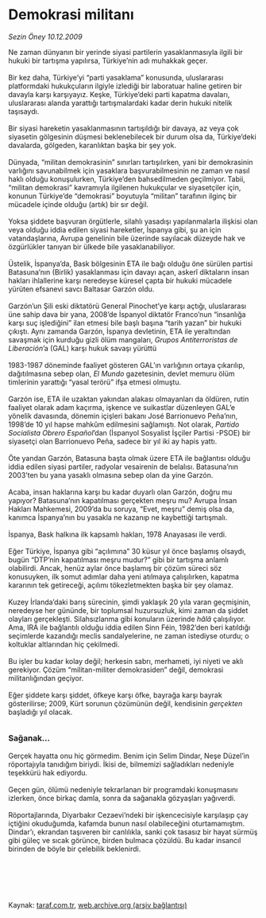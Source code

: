# Demokrasi militanı

*Sezin Öney 10.12.2009*

<div class="taraf_structure_2col_1zq">
<div class="margen_n">



 <p>Ne zaman dünyanın bir yerinde siyasi partilerin yasaklanmasıyla ilgili bir hukuki bir tartışma yapılırsa, Türkiye’nin adı muhakkak geçer. <br/><br/>Bir kez daha, Türkiye’yi “parti yasaklama” konusunda, uluslararası platformdaki hukukçuların ilgiyle izlediği bir laboratuar haline getiren bir davayla karşı karşıyayız. Keşke, Türkiye’deki parti kapatma davaları, uluslararası alanda yarattığı tartışmalardaki kadar derin hukuki nitelik taşısaydı. <br/><br/>Bir siyasi hareketin yasaklanmasının tartışıldığı bir davaya, az veya çok siyasetin gölgesinin düşmesi beklenebilecek bir durum olsa da, Türkiye’deki davalarda, gölgeden, karanlıktan başka bir şey yok. <br/><br/>Dünyada, “militan demokrasinin” sınırları tartışılırken, yani bir demokrasinin varlığını savunabilmek için yasaklara başvurabilmesinin ne zaman ve nasıl haklı olduğu konuşulurken, Türkiye’den bahsedilmeden geçilmiyor. Tabii, “militan demokrasi” kavramıyla ilgilenen hukukçular ve siyasetçiler için, konunun Türkiye’de “demokrasi” boyutuyla “militan” tarafının ilginç bir mücadele içinde olduğu (artık) bir sır değil. <br/><br/>Yoksa şiddete başvuran örgütlerle, silahlı yasadışı yapılanmalarla ilişkisi olan veya olduğu iddia edilen siyasi hareketler, İspanya gibi, şu an için vatandaşlarına, Avrupa genelinin bile üzerinde sayılacak düzeyde hak ve özgürlükler tanıyan bir ülkede bile yasaklanabiliyor. <br/><br/>Üstelik, İspanya’da, Bask bölgesinin ETA ile bağı olduğu öne sürülen partisi Batasuna’nın (Birlik) yasaklanması için davayı açan, askerî diktaların insan hakları ihlallerine karşı neredeyse küresel çapta bir hukuki mücadele yürüten efsanevi savcı Baltasar Garzón oldu. <br/><br/>Garzón’un Şili eski diktatörü General Pinochet’ye karşı açtığı, uluslararası üne sahip dava bir yana, 2008’de İspanyol diktatör Franco’nun “insanlığa karşı suç işlediğini” ilan etmesi bile başlı başına “tarih yazan” bir hukuki çıkıştı. Aynı zamanda Garzón, İspanya devletinin, ETA ile yeraltından savaşmak için kurduğu gizli ölüm mangaları, <i>Grupos Antiterroristas de Liberación</i>’a<i> </i>(GAL) karşı hukuk savaşı yürüttü <br/><br/>1983-1987 döneminde faaliyet gösteren GAL’ın varlığının ortaya çıkarılıp, dağıtılmasına sebep olan, <i>El Mundo</i> gazetesinin, devlet memuru ölüm timlerinin yarattığı “yasal terörü” ifşa etmesi olmuştu. <br/><br/>Garzón ise, ETA ile uzaktan yakından alakası olmayanları da öldüren, rutin faaliyet olarak adam kaçırma, işkence ve suikastlar düzenleyen GAL’e yönelik davasında, dönemin içişleri bakanı José Barrionuevo Peña’nın, 1998’de 10 yıl hapse mahkûm edilmesini sağlamıştı. Not olarak, <i>Partido Socialista Obrero Español</i>’dan (İspanyol Sosyalist İşçiler Partisi -PSOE) bir siyasetçi olan Barrionuevo Peña, sadece bir yıl iki ay hapis yattı. <br/><br/>Öte yandan Garzón, Batasuna başta olmak üzere ETA ile bağlantısı olduğu iddia edilen siyasi partiler, radyolar vesairenin de belalısı. Batasuna’nın 2003’ten bu yana yasaklı olmasına sebep olan da yine Garzón. <br/><br/>Acaba, insan haklarına karşı bu kadar duyarlı olan Garzón, doğru mu yapıyor? Batasuna’nın kapatılması gerçekten meşru mu? Avrupa İnsan Hakları Mahkemesi, 2009’da bu soruya, “Evet, meşru” demiş olsa da, kanımca İspanya’nın bu yasakla ne kazanıp ne kaybettiği tartışmalı. <br/><br/>İspanya, Bask halkına ilk kapsamlı hakları, 1978 Anayasası ile verdi. <br/><br/>Eğer Türkiye, İspanya gibi “açılımına” 30 küsur yıl önce başlamış olsaydı, bugün “DTP’nin kapatılması meşru mudur?” gibi bir tartışma anlamlı olabilirdi. Ancak, henüz aylar önce başlamış bir çözüm süreci söz konusuyken, ilk somut adımlar daha yeni atılmaya çalışılırken, kapatma kararının tek getireceği, açılımı tökezletmekten başka bir şey olamaz. <br/><br/>Kuzey İrlanda’daki barış sürecinin, şimdi yaklaşık 20 yıla varan geçmişinin, neredeyse her gününde, bir toplumsal huzursuzluk, kimi zaman da şiddet olayları gerçekleşti. Silahsızlanma gibi konuların üzerinde <i>hâlâ </i>çalışılıyor. Ama, IRA ile bağlantılı olduğu iddia edilen Sinn Féin, 1982’den beri katıldığı seçimlerde kazandığı meclis sandalyelerine, ne zaman istediyse oturdu; o koltuklar altlarından hiç çekilmedi. <br/><br/>Bu işler bu kadar kolay değil; herkesin sabrı, merhameti, iyi niyeti ve aklı gerekiyor. Çözüm “militan-militer demokrasiden” değil, demokrasi militanlığından geçiyor. <br/><br/>Eğer şiddete karşı şiddet, öfkeye karşı öfke, bayrağa karşı bayrak gösterilirse; 2009, Kürt sorunun çözümünün değil, kendisinin <i>gerçekten</i> başladığı yıl olacak. <b><br/><br/><br/><font size="3">Sağanak...</font></b> <br/><br/>Gerçek hayatta onu hiç görmedim. Benim için Selim Dindar, Neşe Düzel’in röportajıyla tanıdığım biriydi. İkisi de, bilmemizi sağladıkları nedeniyle teşekkürü hak ediyordu. <br/><br/>Geçen gün, ölümü nedeniyle tekrarlanan bir programdaki konuşmasını izlerken, önce birkaç damla, sonra da sağanakla gözyaşları yağıverdi. <br/><br/>Röportajlarında, Diyarbakır Cezaevi’ndeki bir işkencecisiyle karşılaşıp çay içtiğini okuduğumda, kafamda bunun nasıl olabileceğini oturtamamıştım. Dindar’ı, ekrandan taşıveren bir canlılıkla, sanki çok tasasız bir hayat sürmüş gibi güleç ve sıcak görünce, birden bulmaca çözüldü. Bu kadar insancıl birinden de böyle bir çelebilik beklenirdi. </p>
<br/>
<br/>
<br/>



<br/>


<div id="taraf_not">
</div>

</div>


</div>

Kaynak: [taraf.com.tr](http://taraf.com.tr:80/makale/8955.htm), [web.archive.org (arşiv bağlantısı)](http://web.archive.org/web/20100225001821/http://taraf.com.tr:80/makale/8955.htm)

